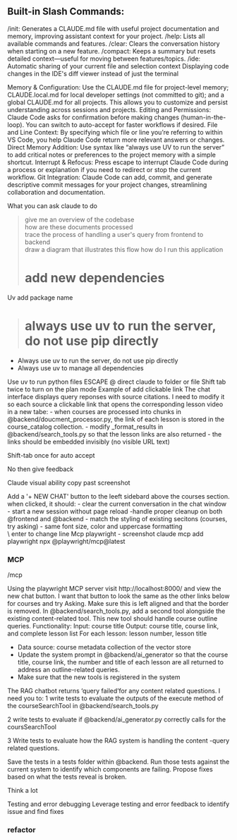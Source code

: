 
## Built-in Slash Commands:
/init: Generates a CLAUDE.md file with useful project documentation and memory, improving assistant context for your project.
/help: Lists all available commands and features.
/clear: Clears the conversation history when starting on a new feature.
/compact: Keeps a summary but resets detailed context—useful for moving between features/topics.
/ide: Automatic sharing of your current file and selection context
Displaying code changes in the IDE's diff viewer instead of just the terminal


Memory & Configuration:
Use the CLAUDE.md file for project-level memory; CLAUDE.local.md for local developer settings (not committed to git); and a global CLAUDE.md for all projects. This allows you to customize and persist understanding across sessions and projects.
Editing and Permissions:
Claude Code asks for confirmation before making changes (human-in-the-loop). You can switch to auto-accept for faster workflows if desired.
File and Line Context:
By specifying which file or line you’re referring to within VS Code, you help Claude Code return more relevant answers or changes.
Direct Memory Addition:
Use syntax like “always use UV to run the server” to add critical notes or preferences to the project memory with a simple shortcut.
Interrupt & Refocus:
Press escape to interrupt Claude Code during a process or explanation if you need to redirect or stop the current workflow.
Git Integration:
Claude Code can add, commit, and generate descriptive commit messages for your project changes, streamlining collaboration and documentation.

What you can ask claude to do
 > give me an overview of the codebase                                                                                                                   
 > how are these documents processed                            
>  trace the process of handling a user's query from frontend to backend                                                                                 
> draw a diagram that illustrates this flow
> how do I run this application
> # add new dependencies 
Uv add package name
> # always use uv to run the server, do not use pip directly
- Always use uv to run the server, do not use pip directly
- Always use uv to manage all dependencies

Use uv to run python files
ESCAPE
@ direct claude to folder or file
Shift tab twice to turn on the plan mode
Example of add clickable link
 The chat interface displays query reponses with source citations. I need to modify it so each source a   clickable link that opens the corresponding lesson video in a new tabe: - when courses are processed  into chunks in @backend/doucment_processor.py, the link of each lesson is stored in the course_catalog  collection. - modify _format_results in @backend/search_tools.py so that the lesson links are also   returned - the links should be embedded invisibly (no visible URL text)

Shift-tab once for auto accept

No then give feedback

Claude visual ability copy past screenshot

Add a '+ NEW CHAT' button to the leeft sidebard above the courses section. when clicked, it should: -   clear the current conversation in the chat window - start a new session without page reload -handle     proper cleanup on both @frontend and @backend - match the styling of existing secitons (courses, try asking) - same font size, color and uppercase formatting   
 \ enter to change line
Mcp playwright - screenshot 
claude mcp add playwright npx @playwright/mcp@latest

### MCP
/mcp

Using the playwright MCP server visit http://localhost:8000/ and view the new chat button. I want that button to look the same as the other links below for courses and try Asking. Make sure this is left aligned and that the border is removed.
In @backend/search_tools.py, add a second tool alongside the existing content-related tool. This new tool should handle course outline queries.
Functionality:
Input: course title
Output: course title, course link, and complete lesson list
For each lesson: lesson number, lesson title
- Data source: course metadata collection of the vector store
- Update the system prompt in @backend/ai_generator so that the course title, course link, the number and title of each lesson are all returned to address an outline-related queries.
- Make sure that the new tools is registered in the system

The RAG chatbot returns ‘query failed’for any content related questions.
I need you to:
1 write tests to evaluate the outputs of the execute method of the courseSearchTool in @backend/search_tools.py 

2 write tests to evaluate if @backend/ai_generator.py correctly calls for the coursSearchTool

3 Write tests to evaluate how the RAG system is handling the content -query related questions.

Save the tests in a tests folder within @backend. Run those tests against the current system to identify which components are failing. Propose fixes based on what the tests reveal is broken.

Think a lot

Testing and error debugging
Leverage testing and error feedback to identify issue and find fixes


### refactor